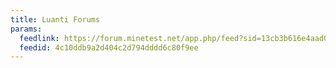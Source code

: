 ```yaml
---
title: Luanti Forums
params:
  feedlink: https://forum.minetest.net/app.php/feed?sid=13cb3b616e4aad062da81424049864d4
  feedid: 4c10ddb9a2d404c2d794dddd6c80f9ee
---
```

